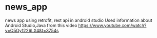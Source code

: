 # news_app
news app using retrofit, rest api in android studio
Used information about Android Studio,Java from this video 
https://www.youtube.com/watch?v=O5Oy1226LX4&t=3754s
